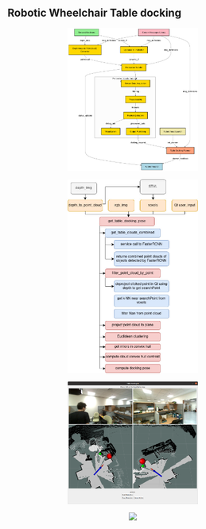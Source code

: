 ## Robotic Wheelchair Table docking
<p align="center">
  <img src="assets/diagram.png" width="52%"/>
</p>
<p align="center">
  <img src="assets/flowchart-v1.jpg" width="52%"/>
</p>
<p align="center">
  <img src="assets/Screenshot from 2025-03-26 10-55-21.png" width="52%"/>
</p>
<p align="center">
  <img src="assets/cut.gif" width="52%"/>
</p>